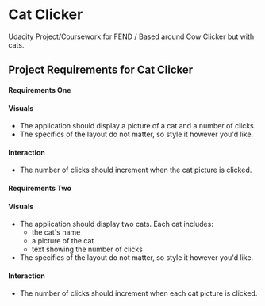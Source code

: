 # Cat Clicker

Udacity Project/Coursework for FEND / Based around Cow Clicker but with cats.

## Project Requirements for Cat Clicker

#### Requirements One

#### Visuals

* The application should display a picture of a cat and a number of clicks.
* The specifics of the layout do not matter, so style it however you'd like.

#### Interaction

* The number of clicks should increment when the cat picture is clicked.

#### Requirements Two

#### Visuals

* The application should display two cats. Each cat includes:
  - the cat's name
  - a picture of the cat
  - text showing the number of clicks
* The specifics of the layout do not matter, so style it however you'd like.

#### Interaction

* The number of clicks should increment when each cat picture is clicked.
